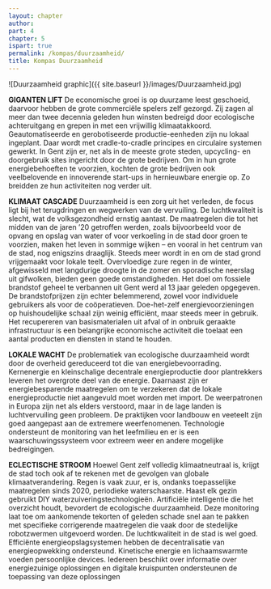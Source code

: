 ```yaml
---
layout: chapter
author: 
part: 4
chapter: 5
ispart: true
permalink: /kompas/duurzaamheid/
title: Kompas Duurzaamheid
---
```


![Duurzaamheid graphic]({{ site.baseurl }}/images/Duurzaamheid.jpg)

**GIGANTEN LIFT** De economische groei is op duurzame leest geschoeid, daarvoor hebben de grote commerciële spelers zelf gezorgd. Zij zagen al meer dan twee decennia geleden hun winsten bedreigd door ecologische achteruitgang en grepen in met een vrijwillig klimaatakkoord. Geautomatiseerde en gerobotiseerde productie-eenheden zijn nu lokaal ingeplant. Daar wordt met cradle-to-cradle principes en circulaire systemen gewerkt. In Gent zijn er, net als in de meeste grote steden, upcycling- en doorgebruik sites ingericht door de grote bedrijven. Om in hun grote energiebehoeften te voorzien, kochten de grote bedrijven ook veelbelovende en innoverende start-ups in hernieuwbare energie op. Zo breidden ze hun activiteiten nog verder uit. 

**KLIMAAT CASCADE** Duurzaamheid is een zorg uit het verleden, de focus ligt bij het terugdringen en wegwerken van de vervuiling. De luchtkwaliteit is slecht, wat de volksgezondheid ernstig aantast. De maatregelen die tot het midden van de jaren ’20 getroffen werden, zoals  bijvoorbeeld voor de opvang en opslag van water of voor verkoeling in de stad door groen te voorzien, maken het leven in sommige wijken – en vooral in het centrum van de stad, nog enigszins draaglijk. Steeds meer wordt in en om de stad grond vrijgemaakt voor lokale teelt. Overvloedige zure regen in de winter, afgewisseld met langdurige droogte in de zomer en sporadische neerslag uit gifwolken, bieden geen goede omstandigheden. Het doel om fossiele brandstof geheel te verbannen uit Gent werd al 13 jaar geleden opgegeven. De brandstofprijzen zijn echter belemmerend, zowel voor individuele gebruikers als voor de coöperatieven. Doe-het-zelf energievoorzieningen op huishoudelijke schaal zijn weinig efficiënt, maar steeds meer in gebruik.  Het recupereren van basismaterialen uit afval of in onbruik geraakte infrastructuur is een belangrijke economische activiteit die toelaat een aantal producten en diensten in stand te houden. 

**LOKALE WACHT** De problematiek van ecologische duurzaamheid wordt door de overheid gereduceerd tot die van energiebevoorrading. Kernenergie en kleinschalige decentrale energieproductie door plantrekkers leveren het overgrote deel van de energie. Daarnaast zijn er energiebesparende maatregelen om te verzekeren dat de lokale energieproductie niet aangevuld moet worden met import. De weerpatronen in Europa zijn net als elders verstoord, maar in de lage landen is luchtvervuiling geen probleem. De praktijken voor landbouw en veeteelt zijn goed aangepast aan de extremere weerfenomenen. Technologie ondersteunt de monitoring van het leefmilieu en er is een waarschuwingssysteem voor extreem weer en andere mogelijke bedreigingen.

**ECLECTISCHE STROOM** Hoewel Gent zelf volledig klimaatneutraal is, krijgt de stad toch ook af te rekenen met de gevolgen van globale klimaatverandering. Regen is vaak zuur, er is, ondanks toepasselijke maatregelen sinds 2020, periodieke waterschaarste. Haast elk gezin gebruikt DIY waterzuiveringstechnologieën. Artificiële intelligentie die het overzicht houdt, bevordert de ecologische duurzaamheid. Deze monitoring laat toe om aankomende tekorten of geleden schade snel aan te pakken met specifieke corrigerende maatregelen die vaak door de stedelijke robotzwermen uitgevoerd worden.  De luchtkwaliteit in de stad is wel goed. Efficiënte energieopslagsystemen hebben de decentralisatie van energieopwekking ondersteund. Kinetische energie en lichaamswarmte voeden persoonlijke devices. Iedereen beschikt over informatie over energiezuinige oplossingen en digitale kruispunten ondersteunen de toepassing van deze oplossingen

